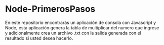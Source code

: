 # Node-PrimerosPasos
En este repositorio encontrarás un aplicación de consola con Javascript  y Node, esta aplicación genera la tabla de multiplicar del numero que ingrese y adicionalmente crea un archivo .txt con la salida generada con el resultado si usted desea hacerlo.
